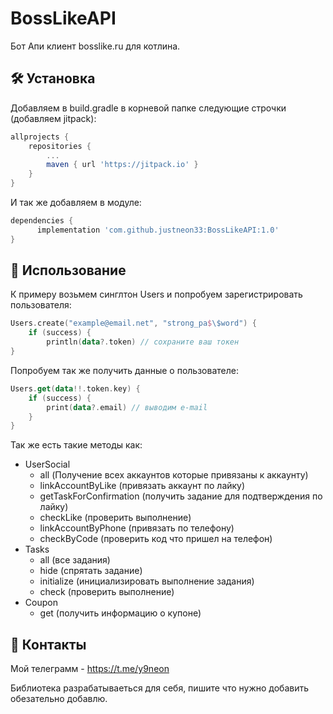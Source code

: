 # BossLikeAPI
Бот Апи клиент bosslike.ru для котлина.
## 🛠 Установка
Добавляем в build.gradle в корневой папке следующие строчки (добавляем jitpack):
```gradle
allprojects {
	repositories {
		...
		maven { url 'https://jitpack.io' }
	}
}
```
И так же добавляем в модуле:
```gradle
dependencies {
	  implementation 'com.github.justneon33:BossLikeAPI:1.0'
}
```
## 🚴 Использование
К примеру возьмем синглтон Users и попробуем зарегистрировать пользователя:
```kotlin
Users.create("example@email.net", "strong_pa$\$word") {
    if (success) {
        println(data?.token) // сохраните ваш токен
}
```
Попробуем так же получить данные о пользователе:
```kotlin
Users.get(data!!.token.key) {
    if (success) {
        print(data?.email) // выводим e-mail
    }
}
```
Так же есть такие методы как:
+ UserSocial
  + all (Получение всех аккаунтов которые привязаны к аккаунту)
  + linkAccountByLike (привязать аккаунт по лайку)
  + getTaskForConfirmation (получить задание для подтверждения по лайку)
  + checkLike (проверить выполнение)
  + linkAccountByPhone (привязать по телефону)
  + checkByCode (проверить код что пришел на телефон)
+ Tasks
  + all (все задания)
  + hide (спрятать задание)
  + initialize (инициализировать выполнение задания)
  + check (проверить выполнение)
+ Coupon
  + get (получить информацию о купоне)
## 🎯 Контакты 
Мой телеграмм - https://t.me/y9neon

Библиотека разрабатываеться для себя, пишите что нужно добавить обезательно добавлю.


